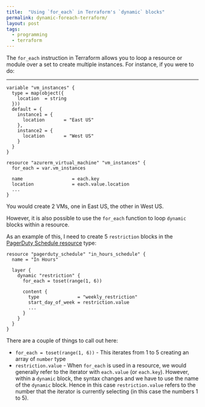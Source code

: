 ```yaml
---
title:  "Using `for_each` in Terraform's `dynamic` blocks"
permalink: dynamic-foreach-terraform/
layout: post
tags:
  - programming
  - terraform
---
```


The `for_each` instruction in Terraform allows you to loop a resource or module over a set to create multiple instances. For instance, if you were to do:

---

```hcl
variable "vm_instances" {
  type = map(object({
    location  = string
  }))
  default = {
    instance1 = {
      location       = "East US"
    },
    instance2 = {
      location       = "West US"
    }
  }
}

resource "azurerm_virtual_machine" "vm_instances" {
  for_each = var.vm_instances

  name                  = each.key
  location              = each.value.location
  ...
}
```

You would create 2 VMs, one in East US, the other in West US.

However, it is also possible to use the `for_each` function to loop `dynamic` blocks within a resource.

As an example of this, I need to create 5 `restriction` blocks in the [PagerDuty Schedule resource](https://registry.terraform.io/providers/PagerDuty/pagerduty/latest/docs/resources/schedule) type:

```hcl
resource "pagerduty_schedule" "in_hours_schedule" {
  name = "In Hours"

  layer {    
    dynamic "restriction" {
      for_each = toset(range(1, 6))

      content {
        type              = "weekly_restriction"
        start_day_of_week = restriction.value
        ...
      }
    }
  }
}
```

There are a couple of things to call out here:

- `for_each = toset(range(1, 6))` - This iterates from 1 to 5 creating an array of `number` type
- `restriction.value` - When `for_each` is used in a resource, we would generally refer to the iterator with `each.value` (or `each.key`). However, within a `dynamic` block, the syntax changes and we have to use the name of the `dynamic` block. Hence in this case `restriction.value` refers to the number that the iterator is currently selecting (in this case the numbers 1 to 5).
